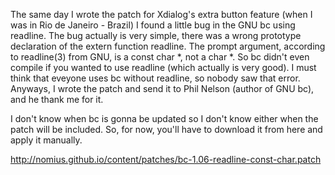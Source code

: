 The same day I wrote the patch for Xdialog's extra button feature (when I was in Rio de Janeiro - Brazil) I found a little bug in the GNU bc using readline.
The bug actually is very simple, there was a wrong prototype declaration of the extern function readline. The prompt argument, according to readline(3) from GNU, is a const char *, not a char *.
So bc didn't even compile if you wanted to use readline (which actually is very good). I must think that eveyone uses bc without readline, so nobody saw that error.
Anyways, I wrote the patch and send it to Phil Nelson (author of GNU bc), and he thank me for it.

I don't know when bc is gonna be updated so I don't know either when the patch will be included. So, for now, you'll have to download it from here and apply it manually.

<http://nomius.github.io/content/patches/bc-1.06-readline-const-char.patch>


